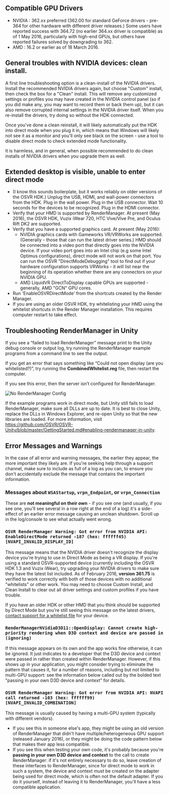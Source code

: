 ## Compatible GPU Drivers
- NVIDIA : 362.xx preferred (362.00 for standard GeForce drivers - pre-364 for other hardware with different driver releases.) Some users have reported success with 364.72 (no earlier 364.xx driver is compatible) as of 1 May 2016, particularly with high-end GPUs, but others have reported failures solved by downgrading to 362.
- AMD : 16.2 or earlier as of 18 March 2016.

## General troubles with NVIDIA devices: clean install.
A first line troubleshooting option is a clean-install of the NVIDIA drivers. Install the recommended NVIDIA drivers again, but choose "Custom" install, then check the box for a "Clean" install. This will remove any customized settings or profiles you may have created in the NVIDIA control panel (so if you did make any, you may want to record them or back them up), but it can also remove corrupted internal settings in the NVIDIA driver itself. When you re-install the drivers, try doing so without the HDK connected.

Once you've done a clean reinstall, it will likely automatically put the HDK into direct mode when you plug it in, which means that Windows will likely not see it as a monitor and you'll only see black on the screen - use a tool to disable direct mode to check extended mode functionality.

It is harmless, and in general, when possible recommended to do clean installs of NVIDIA drivers when you upgrade them as well.

## Extended desktop is visible, unable to enter direct mode
- (I know this sounds boilerplate, but it works reliably on older versions of the OSVR HDK.) Unplug the USB, HDMI, and wall-power connectors from the HDK.  Plug in the wall power.  Plug in the USB connector.  Wait 10 seconds for the devices to be recognized.  Plug in the HDMI connector.
- Verify that your HMD is supported by RenderManager. At present (May 2016), the OSVR HDK, Vuzix iWear 720, HTC Vive/Vive Pre, and Oculus Rift DK2 are supported.
- Verify that you have a supported graphics card. At present (May 2016):
  - NVIDIA graphics cards with Gameworks VR/VRWorks are supported. (Generally - those that can run the latest driver series.) HMD should be connected into a video port that directly goes into the NVIDIA device. If your video port goes into an Intel chip (e.g some Intel Optimus configurations), direct mode will not work on that port. You can run the OSVR "DirectModeDebugging" tool to find out if your hardware configuration supports VRWorks - it will list near the beginning of its operation whether there are any connectors on your NVIDIA GPU.
  - AMD LiquidVR DirectToDisplay capable GPUs are supported - generally, AMD "GCN" GPU cores.
- Run 'EnableOSVRDirectMode' from the shortcuts created by the Render Manager.
- If you are using an older OSVR HDK, try whitelisting your HMD using the whitelist shortcuts in the Render Manager installation. This  requires computer restart to take effect.

## Troubleshooting RenderManager in Unity
If you see a “failed to load RenderManager” message print to the Unity debug console or output log, try running the RenderManager example programs from a command line to see the output.

If you get an error that says something like “Could not open display (are you whitelisted?)”, try running the **CombinedWhitelist.reg** file, then restart the computer.

If you see this error, then the server isn’t configured for RenderManager.

![No RenderManager Config](https://github.com/OSVR/OSVR-Unity/blob/gettingStartedDocs/images/osvr_server_norendermanager.png?raw=true)

If the example programs work in direct mode, but Unity still fails to load RenderManager, make sure all DLLs are up to date. It is best to close Unity, replace the DLLs in Windows Explorer, and re-open Unity so that the new libraries are loaded. For more information, visit https://github.com/OSVR/OSVR-Unity/blob/master/GettingStarted.md#enabling-rendermanager-in-unity.

## Error Messages and Warnings
In the case of all error and warning messages, the earlier they appear, the more important they likely are. If you're seeking help through a support channel, make sure to include as full of a log as you can, to ensure you don't accidentally exclude the message that contains the important information.

### Messages about `WSAStartup`, `vrpn_Endpoint`, or `vrpn_Connection`
These are **not meaningful on their own** - if you see one (and usually, if you see one, you'll see several in a row right at the end of a log) it's a side-effect of an earlier error message causing an unclean shutdown. Scroll up in the log/console to see what actually went wrong.

### `OSVR RenderManager Warning: Got error from NVIDIA API: EnableDirectMode returned -187 (hex: ffffff45) [NVAPI_INVALID_DISPLAY_ID]`
This message means that the NVIDIA driver doesn't recognize the display device you're trying to use in Direct Mode as being a VR display. If you're using a standard OSVR-supported device (currently including the OSVR HDK 1.3 and Vuzix iWear), try upgrading your NVIDIA drivers to make sure they have the latest list included. As of February 2016, **version 361.75** is verified to work correctly with both of those devices with no additional "whitelists" or other work. You may need to choose Custom Install, and Clean Install to clear out all driver settings and custom profiles if you have trouble.

If you have an older HDK or other HMD that you think should be supported by Direct Mode but you're still seeing this message on the latest drivers, [contact support for a whitelist file](http://support.osvr.org) for your device.

### `RenderManagerNVidiaD3D11::OpenDisplay: Cannot create high-priority rendering when D3D context and device are passed in (ignoring)`

If this message appears on its own and the app works fine otherwise, it can be ignored. It just indicates to a developer that the D3D device and context were passed in rather than created within RenderManager. However, if this shows up in your application, you might consider trying to eliminate the pattern that causes it, for a number of reasons, including but not limited to multi-GPU support: see the information below called out by the bolded text "passing in your own D3D device and context" for details.

### `OSVR RenderManager Warning: Got error from NVIDIA API: NVAPI call returned -103 (hex: ffffff99) [NVAPI_INVALID_COMBINATION]`
This message is usually caused by having a multi-GPU system (typically with different vendors).

- If you see this in someone else's app, they might be using an old version of RenderManager that didn't have multiple/heterogeneous GPU support (released January 2016), or they might be doing the code pattern below that makes their app less compatible.
- If you see this when testing your own code, it's probably because you're **passing in your own D3D device and context** to the call to create RenderManager: if it's not entirely necessary to do so, leave creation of these interfaces to RenderManager, since for direct mode to work in such a system, the device and context must be created on the adapter being used for direct mode, which is often not the default adapter. If you do it yourself, instead of leaving it to RenderManager, you'll have a less compatible application.
